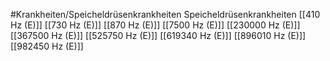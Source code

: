 #Krankheiten/Speicheldrüsenkrankheiten
Speicheldrüsenkrankheiten
[[410 Hz (E)]]
[[730 Hz (E)]]
[[870 Hz (E)]]
[[7500 Hz (E)]]
[[230000 Hz (E)]]
[[367500 Hz (E)]]
[[525750 Hz (E)]]
[[619340 Hz (E)]]
[[896010 Hz (E)]]
[[982450 Hz (E)]]